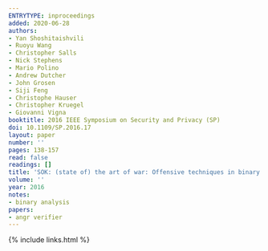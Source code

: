 ```yaml
---
ENTRYTYPE: inproceedings
added: 2020-06-28
authors:
- Yan Shoshitaishvili
- Ruoyu Wang
- Christopher Salls
- Nick Stephens
- Mario Polino
- Andrew Dutcher
- John Grosen
- Siji Feng
- Christophe Hauser
- Christopher Kruegel
- Giovanni Vigna
booktitle: 2016 IEEE Symposium on Security and Privacy (SP)
doi: 10.1109/SP.2016.17
layout: paper
number: ''
pages: 138-157
read: false
readings: []
title: 'SOK: (state of) the art of war: Offensive techniques in binary analysis'
volume: ''
year: 2016
notes:
- binary analysis
papers:
- angr verifier
---
```

{% include links.html %}

